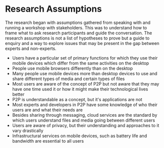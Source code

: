 # Research Assumptions

The research began with assumptions gathered from speaking with and running a workshop with stakeholders. This was to understand how to frame what to ask research participants and guide the conversation. The research assumptions is not a list of hypotheses to prove but a guide to enquiry and a way to explore issues that may be present in the gap between experts and non-experts.

* Users have a particular set of primary functions for which they use their mobile devices which differ from the same activities on the desktop
* People use mobile browsers differently than on the desktop
* Many people use mobile devices more than desktop devices to use and share different types of media and certain types of files
* Most users are aware of the concept of P2P but not aware that they may have one time used it or how it might make their technological lives better
* P2P is understandable as a concept, but it's applications are not
* Most experts and developers in P2P have some knowledge of who their users are and what their needs are
* Besides sharing through messaging, cloud services are the standard by which users understand files and media going between different users
* Users are aware of privacy, but their understanding and approaches to it vary drastically
* Infrastructural services on mobile devices, such as battery life and bandwidth are essential to all users

